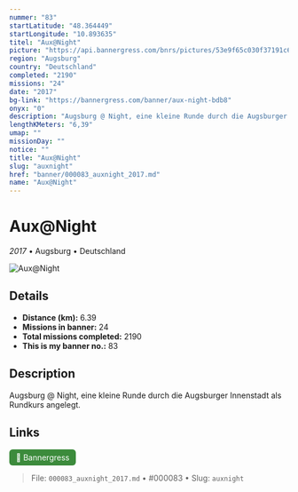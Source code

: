 ```yaml
---
nummer: "83"
startLatitude: "48.364449"
startLongitude: "10.893635"
titel: "Aux@Night"
picture: "https://api.bannergress.com/bnrs/pictures/53e9f65c030f37191c668bd7553c851d"
region: "Augsburg"
country: "Deutschland"
completed: "2190"
missions: "24"
date: "2017"
bg-link: "https://bannergress.com/banner/aux-night-bdb8"
onyx: "0"
description: "Augsburg @ Night, eine kleine Runde durch die Augsburger Innenstadt als Rundkurs angelegt."
lengthKMeters: "6,39"
umap: ""
missionDay: ""
notice: ""
title: "Aux@Night"
slug: "auxnight"
href: "banner/000083_auxnight_2017.md"
name: "Aux@Night"
---
```

# Aux@Night

*2017* • Augsburg • Deutschland

![Aux@Night](https://api.bannergress.com/bnrs/pictures/53e9f65c030f37191c668bd7553c851d)



## Details
- **Distance (km):** 6.39
- **Missions in banner:** 24
- **Total missions completed:** 2190
- **This is my banner no.:** 83



## Description
Augsburg @ Night, eine kleine Runde durch die Augsburger Innenstadt als Rundkurs angelegt.



## Links
<a href="https://bannergress.com/banner/aux-night-bdb8" target="_blank" style="display:inline-block;margin-right:8px;padding:6px 12px;background:#3c8b3c;color:#fff;text-decoration:none;border-radius:6px;">🔗 Bannergress</a>



> File: `000083_auxnight_2017.md` • #000083 • Slug: `auxnight`
